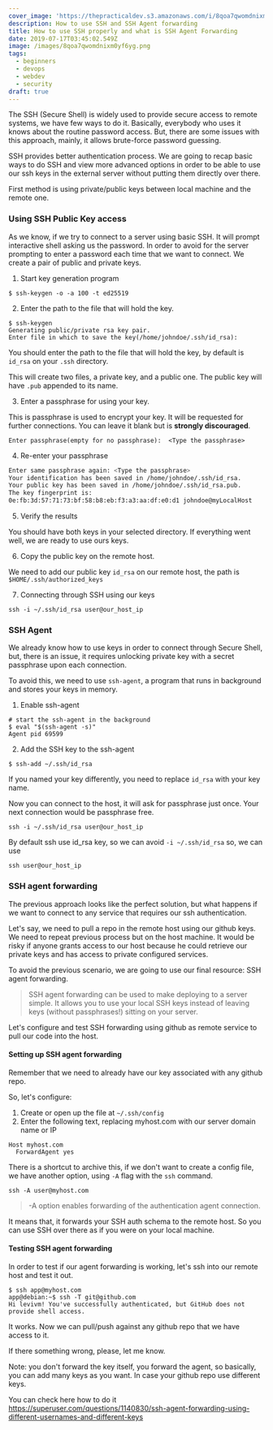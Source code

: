 ```yaml
---
cover_image: 'https://thepracticaldev.s3.amazonaws.com/i/8qoa7qwomdnixm0yf6yg.png'
description: How to use SSH and SSH Agent forwarding
title: How to use SSH properly and what is SSH Agent Forwarding
date: 2019-07-17T03:45:02.549Z
image: /images/8qoa7qwomdnixm0yf6yg.png
tags:
  - beginners
  - devops
  - webdev
  - security
draft: true
---
```


The SSH (Secure Shell) is widely used to provide secure access to remote systems, we have few ways to do it. Basically, everybody who uses it knows about the routine password access. But, there are some issues with this approach, mainly, it allows brute-force password guessing.

SSH provides better authentication process. We are going to recap basic ways to do SSH and view more advanced options in order to be able to use our ssh keys in the external server without putting them directly over there. 

First method is using private/public keys between local machine and the remote one. 


### Using SSH Public Key access

As we know, if we try to connect to a server using basic SSH. It will prompt interactive shell asking us the password. In order to avoid for the server prompting to enter a password each time that we want to connect. We create a pair of public and private keys.  

1. Start key generation program

```
$ ssh-keygen -o -a 100 -t ed25519
```
2. Enter the path to the file that will hold the key.

```
$ ssh-keygen
Generating public/private rsa key pair.
Enter file in which to save the key(/home/johndoe/.ssh/id_rsa): 
```

You should enter the path to the file that will hold the key, by default is `id_rsa` on your `.ssh` directory. 

This will create two files, a private key, and a public one. The public key will have `.pub` appended to its name. 

3. Enter a passphrase for using your key.

This is passphrase is used to encrypt your key. It will be requested for further connections. You can leave it blank but is __strongly discouraged__. 

```
Enter passphrase(empty for no passphrase):  <Type the passphrase>
```
4. Re-enter your passphrase

```bash
Enter same passphrase again: <Type the passphrase>
Your identification has been saved in /home/johndoe/.ssh/id_rsa.
Your public key has been saved in /home/johndoe/.ssh/id_rsa.pub.
The key fingerprint is:
0e:fb:3d:57:71:73:bf:58:b8:eb:f3:a3:aa:df:e0:d1 johndoe@myLocalHost
```

5. Verify the results 

You should have both keys in your selected directory. If everything went well, we are ready to use ours keys. 

6. Copy the public key on the remote host.

We need to add our public key `id_rsa` on our remote host, the path is `$HOME/.ssh/authorized_keys`

7. Connecting through SSH using our keys

```
ssh -i ~/.ssh/id_rsa user@our_host_ip
```

### SSH Agent
We already know how to use keys in order to connect through Secure Shell, but, there is an issue, it requires unlocking private key with a secret passphrase upon each connection. 

To avoid this, we need to use `ssh-agent`, a program that runs in background and stores your keys in memory. 

1. Enable ssh-agent

```
# start the ssh-agent in the background
$ eval "$(ssh-agent -s)"
Agent pid 69599
```

2. Add the SSH key to the ssh-agent

```
$ ssh-add ~/.ssh/id_rsa
```
If you named your key differently, you need to replace `id_rsa` with your key name. 


Now you can connect to the host, it will ask for passphrase just once. Your next connection would be passphrase free. 

```
ssh -i ~/.ssh/id_rsa user@our_host_ip
```
By default ssh use id_rsa key, so we can avoid `-i ~/.ssh/id_rsa` so, we can use

```
ssh user@our_host_ip
```

### SSH agent forwarding

The previous approach looks like the perfect solution, but what happens if we want to connect to any service that requires our ssh authentication. 

Let's say, we need to pull a repo in the remote host using our github keys. We need to repeat previous process but on the host machine. It would be risky if anyone grants access to our host because he could retrieve our private keys and has access to private configured services. 

To avoid the previous scenario, we are going to use our final resource: SSH agent forwarding. 

>SSH agent forwarding can be used to make deploying to a server simple. It allows you to use your local SSH keys instead of leaving keys (without passphrases!) sitting on your server.

Let's configure and test SSH forwarding using github as remote service to pull our code into the host.

#### Setting up SSH agent forwarding

Remember that we need to already have our key associated with any github repo. 

So, let's configure:

1. Create or open up the file at `~/.ssh/config`
2. Enter the following text, replacing myhost.com with our server domain name or IP 

```
Host myhost.com
  ForwardAgent yes
```

There is a shortcut to archive this, if we don't want to create a config file, we have another option, using `-A` flag with the `ssh` command.

```
ssh -A user@myhost.com 
```

>-A option enables forwarding of the authentication agent connection.
>
It means that, it forwards your SSH auth schema to the remote host. So you can use SSH over there as if you were on your local machine. 

#### Testing SSH agent forwarding

In order to test if our agent forwarding is working, let's ssh into our remote host and test it out. 

```
$ ssh app@myhost.com
app@debian:~$ ssh -T git@github.com
Hi levivm! You've successfully authenticated, but GitHub does not provide shell access.
```
It works.  Now we can pull/push against any github repo that we have access to it.

If there something wrong, please, let me know. 

Note: you don't forward the key itself, you forward the agent, so basically, you can add many keys as you want. In case your github repo use different keys.

You can check here how to do it
https://superuser.com/questions/1140830/ssh-agent-forwarding-using-different-usernames-and-different-keys 
